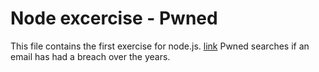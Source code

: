 # Node excercise - Pwned
This file contains the first exercise for node.js.
[link](https://paulineeds.github.io/Node/) 
Pwned searches if an email has had a breach over the years.

